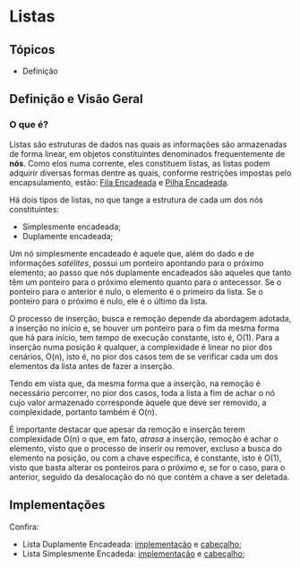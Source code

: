 # Listas

## Tópicos

- Definição

## Definição e Visão Geral

### O que é?

Listas são estruturas de dados nas quais as informações são armazenadas de forma linear, em objetos constituintes
denominados frequentemente de **nós**. Como elos numa corrente, eles constituem listas, as listas podem adquirir
diversas formas dentre as quais, conforme restrições impostas pelo encapsulamento,
estão: [Fila Encadeada](./Fila.md#filas-encadeadas) e [Pilha Encadeada](./Pilha.md#pilhas-encadeadas).

Há dois tipos de listas, no que tange a estrutura de cada um dos nós constituintes:

- Simplesmente encadeada;
- Duplamente encadeada;

Um nó simplesmente encadeado é aquele que, além do dado e de informações _satélites_, possui um ponteiro apontando para
o próximo elemento; ao passo que nós duplamente encadeados são aqueles que tanto têm um ponteiro para o próximo elemento
quanto para o antecessor. Se o ponteiro para o anterior é nulo, o elemento é o primeiro da lista. Se o ponteiro para o
próximo é nulo, ele é o último da lista.

O processo de inserção, busca e remoção depende da abordagem adotada, a inserção no início e,
se houver um ponteiro para o fim da mesma forma que há para início, tem tempo de execução constante, isto é, O(1). Para
a inserção numa posição _k_ qualquer, a complexidade é linear no pior dos cenários, O(n), isto é, no pior dos casos tem
de se verificar cada um dos elementos da lista antes de fazer a inserção.

Tendo em vista que, da mesma forma que a inserção, na remoção é necessário percorrer, no pior dos
casos, toda a lista a fim de achar o nó cujo valor armazenado corresponde àquele que deve ser removido, a complexidade,
portanto também é O(n).

É importante destacar que apesar da remoção e inserção terem complexidade O(n) o que, em fato, _atrasa_ a inserção,
remoção é achar o elemento, visto que o processo de inserir ou remover, excluso a busca do elemento na posição, ou com a
chave específica, é constante, isto é O(1), visto que basta alterar os ponteiros para o próximo e, se for o caso,
para o anterior, seguido da desalocação do nó que contém a chave a ser deletada.

## Implementações

Confira:

- Lista Duplamente Encadeada: [implementação](../src/list/DoublyLinkedList.cpp)
  e [cabeçalho](../include/list/DoublyLinkedList.h);
- Lista Simplesmente Encadeda: [implementação](../src/list/SinglyLinkedList.cpp)
  e [cabeçalho](../include/list/DoublyLinkedList.h);

[//]: # (### Aplicações)